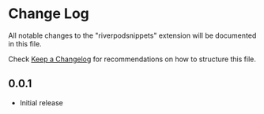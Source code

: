 # Change Log

All notable changes to the "riverpodsnippets" extension will be documented in this file.

Check [Keep a Changelog](http://keepachangelog.com/) for recommendations on how to structure this file.

## 0.0.1

- Initial release